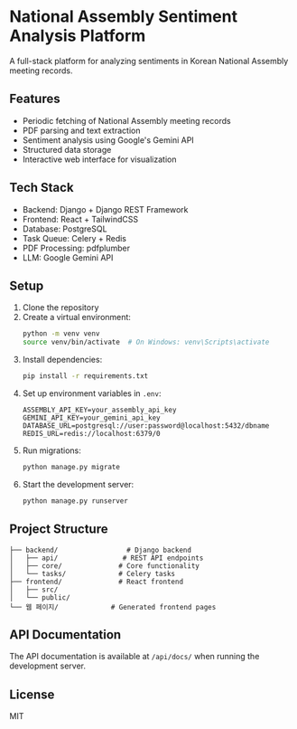 # National Assembly Sentiment Analysis Platform

A full-stack platform for analyzing sentiments in Korean National Assembly meeting records.

## Features

- Periodic fetching of National Assembly meeting records
- PDF parsing and text extraction
- Sentiment analysis using Google's Gemini API
- Structured data storage
- Interactive web interface for visualization

## Tech Stack

- Backend: Django + Django REST Framework
- Frontend: React + TailwindCSS
- Database: PostgreSQL
- Task Queue: Celery + Redis
- PDF Processing: pdfplumber
- LLM: Google Gemini API

## Setup

1. Clone the repository
2. Create a virtual environment:
   ```bash
   python -m venv venv
   source venv/bin/activate  # On Windows: venv\Scripts\activate
   ```
3. Install dependencies:
   ```bash
   pip install -r requirements.txt
   ```
4. Set up environment variables in `.env`:
   ```
   ASSEMBLY_API_KEY=your_assembly_api_key
   GEMINI_API_KEY=your_gemini_api_key
   DATABASE_URL=postgresql://user:password@localhost:5432/dbname
   REDIS_URL=redis://localhost:6379/0
   ```
5. Run migrations:
   ```bash
   python manage.py migrate
   ```
6. Start the development server:
   ```bash
   python manage.py runserver
   ```

## Project Structure

```
├── backend/                 # Django backend
│   ├── api/                # REST API endpoints
│   ├── core/              # Core functionality
│   └── tasks/             # Celery tasks
├── frontend/              # React frontend
│   ├── src/
│   └── public/
└── 웹 페이지/             # Generated frontend pages
```

## API Documentation

The API documentation is available at `/api/docs/` when running the development server.

## License

MIT 